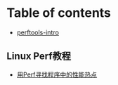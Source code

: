 # Table of contents

* [perftools-intro](README.md)

## Linux Perf教程 <a id="perf"></a>

* [用Perf寻找程序中的性能热点](perf/perf-hotspot-1.md)

